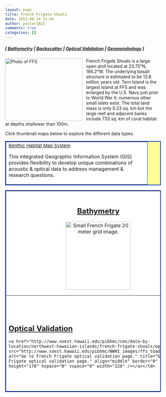 ```yaml
---
layout: page
title: French Frigate Shoals
date: 2013-08-14 11:44
author: potter1023
comments: true
categories: []
---
```

<h5 class="no_margin-top">[ <a href="http://www.soest.hawaii.edu/pibhmc/cms/data-by-location/northwest-hawaiian-islands/french-frigate-shoals/bathymetry">Bathymetry</a> | <a href="http://www.soest.hawaii.edu/pibhmc/cms/data-by-location/northwest-hawaiian-islands/french-frigate-shoals/backscatter">Backscatter</a> | <a href="http://www.soest.hawaii.edu/pibhmc/cms/data-by-location/northwest-hawaiian-islands/french-frigate-shoals/optical">Optical Validation</a> | <a href="http://www.soest.hawaii.edu/pibhmc/cms/data-by-location/northwest-hawaiian-islands/french-frigate-shoals/geomorphology">Geomorphology</a> ]</h5>


<p><span class="no_margin"><span class="caption"><a href="ftp://ftp.soest.hawaii.edu/pibhmc/website/webdocs/webtext&amp;figures/nwhi/french_bank_GE.jpg"><img src="http://www.soest.hawaii.edu/pibhmc/NWHI_images/french_bank._250jpg.jpg" alt="Photo of FFS." style="padding: 0px 12px 0px 0px;" title="IKONOS satellite image of French Frigate Shoals." align="left" border="0" height="203" hspace="0" vspace="0" width="250" /></a></span></span>French Frigate Shoals is a large open atoll located at 23.75°N, 166.2°W. The underlying basalt structure is estimated to be 13.8 million years old. Tern Island is the largest island at FFS and was enlarged by the U.S. Navy just prior to World War II; numerous other small islets exist. The total land mass is only 0.23 sq. km but the large reef and adjacent banks include 733 sq. km of coral habitat at depths shallower than 100m. </p>

<p>Click  thumbnail maps below to explore the different data types. 

</p><table bgcolor="#ffff99" border="2" bordercolor="#0033bd" cellpadding="2" cellspacing="4" width="467">

 <tbody><tr>

  <td bgcolor="#ffffff" height="50" valign="middle" width="441"><a href="http://www.soest.hawaii.edu/pibhmc/cms/data-by-location/northwest-hawaiian-islands/french-frigate-shoals/french-frigate-shoals-habitat"><font style="font-size: 15px;">  Benthic Habitat Map System</font></a>

 <p>This integrated Geographic Information System (GIS) provides flexibility to develop unique combinations of acoustic &amp; optical data to address management &amp; research questions.</p>



 </td></tr>

</tbody></table>

<table bgcolor="#ffff99" border="2" bordercolor="#0033bd" cellpadding="2" cellspacing="4" width="445">

 <tbody><tr>

  <td align="center" bgcolor="#ffffff" height="200" valign="middle" width="220"><h2 class="no_margin-top"><a href="http://www.soest.hawaii.edu/pibhmc/cms/data-by-location/northwest-hawaiian-islands/french-frigate-shoals/bathymetry">Bathymetry</a></h2><a href="http://www.soest.hawaii.edu/pibhmc/cms/data-by-location/northwest-hawaiian-islands/french-frigate-shoals/bathymetry"><img src="http://www.soest.hawaii.edu/pibhmc/NWHI_images/FFS_5m_220.jpg" alt="Small French Frigate 20 meter grid image." title="Go to French Frigate bathymetry page." align="middle" border="0" height="220" hspace="0" vspace="0" width="211" /></a></td>

  <td bordercolor="#0066CC" bgcolor="#ffffff" height="200" width="220"><h2 class="no_margin-top"><a href="http://www.soest.hawaii.edu/pibhmc/cms/data-by-location/northwest-hawaiian-islands/french-frigate-shoals/backscatter">Backscatter Imagery</a></h2><a href="http://www.soest.hawaii.edu/pibhmc/cms/data-by-location/northwest-hawaiian-islands/french-frigate-shoals/backscatter"><img src="http://www.soest.hawaii.edu/pibhmc/NWHI_images/FFS-backscatter_220.jpg" alt="Go to French Frigate backscatter page." title="Go to French Frigate backscatter page." align="middle" border="0" height="220" hspace="20" width="169" /></a></td>

 </tr>

 

 <tr>

  <td bgcolor="#ffffff" height="220" valign="middle" width="220"><h2 class="no_margin-top"><a href="http://www.soest.hawaii.edu/pibhmc/cms/data-by-location/northwest-hawaiian-islands/french-frigate-shoals/optical">Optical Validation</a></h2>

    <a href="http://www.soest.hawaii.edu/pibhmc/cms/data-by-location/northwest-hawaiian-islands/french-frigate-shoals/optical"><img src="http://www.soest.hawaii.edu/pibhmc/NWHI_images/ffs_toad_220px.jpg" alt="Go to French Frigate optical validation page." title="Go to French Frigate optical validation page." align="middle" border="0" height="170" hspace="0" vspace="0" width="220" /></a></td>

  <td bgcolor="#ffffff" height="220" valign="middle" width="220"><h2 class="no_margin-top"><a href="http://www.soest.hawaii.edu/pibhmc/cms/data-by-location/northwest-hawaiian-islands/french-frigate-shoals/geomorphology">Geomorphology</a></h2><a href="http://www.soest.hawaii.edu/pibhmc/cms/data-by-location/northwest-hawaiian-islands/french-frigate-shoals/geomorphology"><img src="http://www.soest.hawaii.edu/pibhmc/NWHI_images/FFS-5m-Hardsoft_220.jpg" alt="Go to French Frigate geomorphology page." title="Go to French Frigate geomorphology page." align="middle" border="0" height="220" hspace="20" vspace="0" width="169" /></a></td>

 </tr>

</tbody></table>

<p>&nbsp;</p>

<p>&nbsp;</p>

<p>&nbsp;</p>

<p>&nbsp;</p>

<p>&nbsp;</p>

<p>&nbsp;</p>

<p>&nbsp;</p>

<p>&nbsp;</p>

<p>&nbsp;</p>
